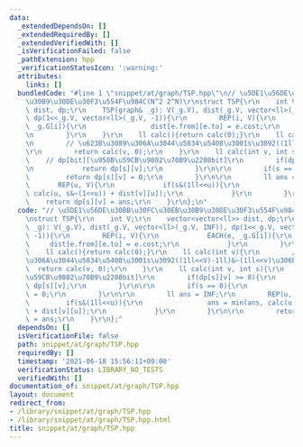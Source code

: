 ```yaml
---
data:
  _extendedDependsOn: []
  _extendedRequiredBy: []
  _extendedVerifiedWith: []
  _isVerificationFailed: false
  _pathExtension: hpp
  _verificationStatusIcon: ':warning:'
  attributes:
    links: []
  bundledCode: "#line 1 \"snippet/at/graph/TSP.hpp\"\n// \u5DE1\u56DE\u30BB\u30FC\u30EB\
    \u30B9\u30DE\u30F3\u554F\u984C(N^2 2^N)\r\nstruct TSP{\r\n    int V;\r\n    vector<vector<ll>>\
    \ dist, dp;\r\n    TSP(graph& _g): V(_g.V), dist(_g.V, vector<ll>(_g.V, INF)),\
    \ dp(1<<_g.V, vector<ll>(_g.V, -1)){\r\n        REP(i, V){\r\n            EACH(e,\
    \ _g.G[i]){\r\n                dist[e.from][e.to] = e.cost;\r\n            }\r\
    \n        }\r\n    }\r\n    ll calc(){return calc(0);}\r\n    ll calc(int v){\r\
    \n        // \u623B\u3089\u306A\u3044\u5834\u5408\u3001s\u3092((1ll<<V)-1ll)&~(1ll<<v)\u306B\
    \r\n        return calc(v, 0);\r\n    }\r\n    ll calc(int v, int s){\r\n    \
    \    // dp[bit][\u958B\u59CB\u9802\u70B9\u2208bit]\r\n        if(dp[s][v] >= 0){\r\
    \n            return dp[s][v];\r\n        }\r\n\r\n        if(s == 0){\r\n   \
    \         return dp[s][v] = 0;\r\n        }\r\n\r\n        ll ans = INF;\r\n \
    \       REP(u, V){\r\n            if(s&(1ll<<u)){\r\n                ans = min(ans,\
    \ calc(u, s&~(1<<u)) + dist[v][u]);\r\n            }\r\n        }\r\n\r\n    \
    \    return dp[s][v] = ans;\r\n    }\r\n};\n"
  code: "// \u5DE1\u56DE\u30BB\u30FC\u30EB\u30B9\u30DE\u30F3\u554F\u984C(N^2 2^N)\r\
    \nstruct TSP{\r\n    int V;\r\n    vector<vector<ll>> dist, dp;\r\n    TSP(graph&\
    \ _g): V(_g.V), dist(_g.V, vector<ll>(_g.V, INF)), dp(1<<_g.V, vector<ll>(_g.V,\
    \ -1)){\r\n        REP(i, V){\r\n            EACH(e, _g.G[i]){\r\n           \
    \     dist[e.from][e.to] = e.cost;\r\n            }\r\n        }\r\n    }\r\n\
    \    ll calc(){return calc(0);}\r\n    ll calc(int v){\r\n        // \u623B\u3089\
    \u306A\u3044\u5834\u5408\u3001s\u3092((1ll<<V)-1ll)&~(1ll<<v)\u306B\r\n      \
    \  return calc(v, 0);\r\n    }\r\n    ll calc(int v, int s){\r\n        // dp[bit][\u958B\
    \u59CB\u9802\u70B9\u2208bit]\r\n        if(dp[s][v] >= 0){\r\n            return\
    \ dp[s][v];\r\n        }\r\n\r\n        if(s == 0){\r\n            return dp[s][v]\
    \ = 0;\r\n        }\r\n\r\n        ll ans = INF;\r\n        REP(u, V){\r\n   \
    \         if(s&(1ll<<u)){\r\n                ans = min(ans, calc(u, s&~(1<<u))\
    \ + dist[v][u]);\r\n            }\r\n        }\r\n\r\n        return dp[s][v]\
    \ = ans;\r\n    }\r\n};"
  dependsOn: []
  isVerificationFile: false
  path: snippet/at/graph/TSP.hpp
  requiredBy: []
  timestamp: '2021-06-18 15:56:11+09:00'
  verificationStatus: LIBRARY_NO_TESTS
  verifiedWith: []
documentation_of: snippet/at/graph/TSP.hpp
layout: document
redirect_from:
- /library/snippet/at/graph/TSP.hpp
- /library/snippet/at/graph/TSP.hpp.html
title: snippet/at/graph/TSP.hpp
---
```

